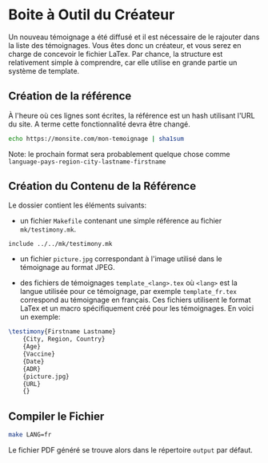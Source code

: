 # Boite à Outil du Créateur

Un nouveau témoignage a été diffusé et il est nécessaire de le rajouter dans la
liste des témoignages. Vous êtes donc un créateur, et vous serez en charge de
concevoir le fichier LaTex. Par chance, la structure est relativement simple à
comprendre, car elle utilise en grande partie un système de template.

## Création de la référence

À l'heure où ces lignes sont écrites, la référence est un hash utilisant l'URL
du site. A terme cette fonctionnalité devra être changé.

```sh
echo https://monsite.com/mon-temoignage | sha1sum
```

Note: le prochain format sera probablement quelque chose comme
`language-pays-region-city-lastname-firstname`

## Création du Contenu de la Référence

Le dossier contient les éléments suivants:

 - un fichier `Makefile` contenant une simple référence au fichier
   `mk/testimony.mk`.

```make
include ../../mk/testimony.mk
```
 
 - un fichier `picture.jpg` correspondant à l'image utilisé dans le témoignage
   au format JPEG.
 
 - des fichiers de témoignages `template_<lang>.tex` où `<lang>` est la langue
   utilisée pour ce témoignage, par exemple `template_fr.tex` correspond au
   témoignage en français. Ces fichiers utilisent le format LaTex et un macro
   spécifiquement créé pour les témoignages. En voici un exemple:

```tex
\testimony{Firstname Lastname}
    {City, Region, Country}
    {Age}
    {Vaccine}
    {Date}
    {ADR}
    {picture.jpg}
    {URL}
    {}
```

## Compiler le Fichier

```sh
make LANG=fr
```

Le fichier PDF généré se trouve alors dans le répertoire `output` par défaut.

